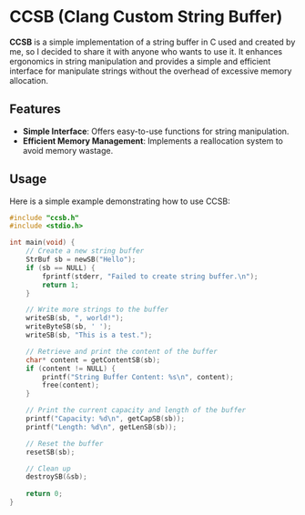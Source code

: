 # CCSB (Clang Custom String Buffer)

**CCSB** is a simple implementation of a string buffer in C used and created by me, so I decided to share it with anyone who wants to use it. It enhances ergonomics in string manipulation and provides a simple and efficient interface for manipulate strings without the overhead of excessive memory allocation.

## Features

- **Simple Interface**: Offers easy-to-use functions for string manipulation.
- **Efficient Memory Management**: Implements a reallocation system to avoid memory wastage.

## Usage 

Here is a simple example demonstrating how to use CCSB:

```c
#include "ccsb.h"
#include <stdio.h>

int main(void) {
    // Create a new string buffer
    StrBuf sb = newSB("Hello");
    if (sb == NULL) {
        fprintf(stderr, "Failed to create string buffer.\n");
        return 1;
    }

    // Write more strings to the buffer
    writeSB(sb, ", world!");
    writeByteSB(sb, ' ');
    writeSB(sb, "This is a test.");

    // Retrieve and print the content of the buffer
    char* content = getContentSB(sb);
    if (content != NULL) {
        printf("String Buffer Content: %s\n", content);
        free(content);
    }

    // Print the current capacity and length of the buffer
    printf("Capacity: %d\n", getCapSB(sb));
    printf("Length: %d\n", getLenSB(sb));

    // Reset the buffer
    resetSB(sb);

    // Clean up
    destroySB(&sb);
    
    return 0;
}
